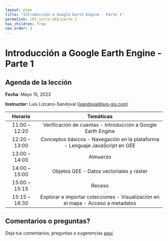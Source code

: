 ```yaml
---
layout: page
title: "Introducción a Google Earth Engine - Parte 1"
permalink: /03_intro-GEE/parte-1
has_children: True
nav_order: 3
---
```


# Introducción a Google Earth Engine - Parte 1

## Agenda de la lección

**Fecha**: Mayo 15, 2023

**Instructor:** Luis Lizcano-Sandoval ([lsandoval@sig-gis.com](lsandoval@sig-gis.com))

|    Horario    |                                                                    Temáticas                                                                    |
|:-------------:|:-----------------------------------------------------------------------------------------------------------------------------------------------:|
| 11:00 – 12:20 | Verificación de cuentas - Introducción a Google Earth Engine                        |
| 12:20 – 13:00 | Conceptos básicos - Navegación en la plataforma - Lenguaje JavaScript en GEE        |
| 13:00 – 14:00 | Almuerzo                                                                            |
| 14:00 – 15:00 | Objetos GEE - Datos vectoriales y ráster                                            |
| 15:00 – 15:15 | Receso                                                                              |
| 15:15 – 16:30 | Explorar e importar colecciones - Visualización en el mapa - Acceso a metadatos     |

## Comentarios o preguntas?

Deja tus comentarios, preguntas o sugerencias [aquí](https://forms.gle/g76DSnqTj6R9LLLh8).
